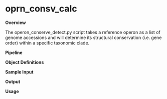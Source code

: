 # oprn_consv_calc

**Overview**

The operon_conserve_detect.py script takes a reference operon as a list of genome accessions and will determine its structural conservation (i.e. gene order) within a specific taxonomic clade.

**Pipeline**

**Object Definitions**

**Sample Input**

**Output**

**Usage**

